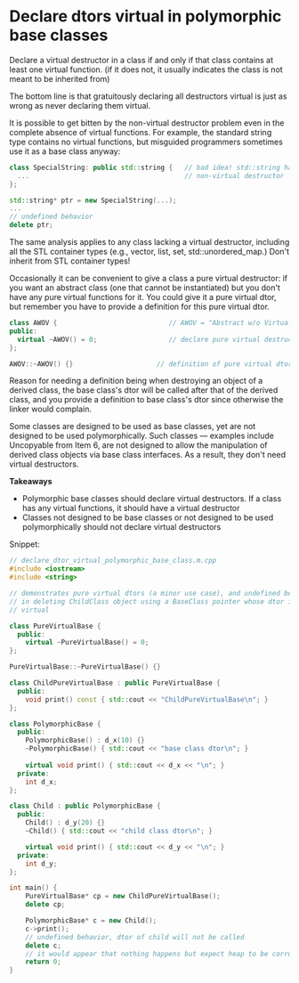 # Declare dtors virtual in polymorphic base classes

Declare a virtual destructor in a class if and only if that class contains at least one virtual function. (if it does not, it usually indicates the class is not meant to be inherited from)

The bottom line is that gratuitously declaring all destructors virtual is just as wrong as never declaring them virtual.

It is possible to get bitten by the non-virtual destructor problem even in the complete absence of virtual functions. For example, the standard string type contains no virtual functions, but misguided programmers sometimes use it as a base class anyway:
```cpp
class SpecialString: public std::string {   // bad idea! std::string has a
  ...                                       // non-virtual destructor
};

std::string* ptr = new SpecialString(...);
...
// undefined behavior
delete ptr;
```
The same analysis applies to any class lacking a virtual destructor, including all the STL container types (e.g., vector, list, set, std::unordered\_map.)
Don't inherit from STL container types!

Occasionally it can be convenient to give a class a pure virtual destructor: if you want an abstract class (one that cannot be instantiated) but you don't have any pure virtual functions for it. You could give it a pure virtual dtor, but remember you have to provide a definition for this pure virtual dtor.

```cpp
class AWOV {                            // AWOV = "Abstract w/o Virtuals"
public:
  virtual ~AWOV() = 0;                  // declare pure virtual destructor
};

AWOV::~AWOV() {}                     // definition of pure virtual dtor
```
Reason for needing a definition being when destroying an object of a derived class, the base class's dtor will be called after that of the derived class, and you provide a definition to base class's dtor since otherwise the linker would complain. 

Some classes are designed to be used as base classes, yet are not designed to be used polymorphically.
Such classes — examples include Uncopyable from Item 6, are not designed to allow the manipulation of derived class objects via base class interfaces.
As a result, they don't need virtual destructors.

**Takeaways**
* Polymorphic base classes should declare virtual destructors. If a class has any virtual functions, it should have a virtual destructor
* Classes not designed to be base classes or not designed to be used polymorphically should not declare virtual destructors


Snippet:
```cpp
// declare_dtor_virtual_polymorphic_base_class.m.cpp
#include <iostream>
#include <string>

// demonstrates pure virtual dtors (a minor use case), and undefined behavior 
// in deleting ChildClass object using a BaseClass pointer whose dtor is not
// virtual

class PureVirtualBase {
  public:
    virtual ~PureVirtualBase() = 0;
};

PureVirtualBase::~PureVirtualBase() {}

class ChildPureVirtualBase : public PureVirtualBase {
  public:
    void print() const { std::cout << "ChildPureVirtualBase\n"; }
};

class PolymorphicBase {
  public:
    PolymorphicBase() : d_x(10) {}
    ~PolymorphicBase() { std::cout << "base class dtor\n"; }
    
    virtual void print() { std::cout << d_x << "\n"; }
  private:
    int d_x;
};

class Child : public PolymorphicBase {
  public:
    Child() : d_y(20) {}
    ~Child() { std::cout << "child class dtor\n"; }

    virtual void print() { std::cout << d_y << "\n"; }
  private:
    int d_y;
};

int main() {
    PureVirtualBase* cp = new ChildPureVirtualBase();
    delete cp;

    PolymorphicBase* c = new Child();
    c->print();
    // undefined behavior, dtor of child will not be called
    delete c;
    // it would appear that nothing happens but expect heap to be corrupted
    return 0;
}

```
